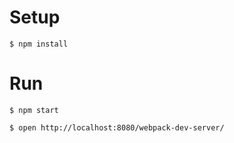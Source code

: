 # Setup

  `$ npm install`
  
# Run

  `$ npm start`
  
  `$ open http://localhost:8080/webpack-dev-server/`
